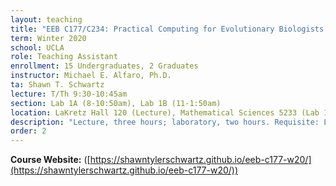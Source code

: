 ```yaml
---
layout: teaching
title: "EEB C177/C234: Practical Computing for Evolutionary Biologists and Ecologists"
term: Winter 2020
school: UCLA
role: Teaching Assistant
enrollment: 15 Undergraduates, 2 Graduates
instructor: Michael E. Alfaro, Ph.D.
ta: Shawn T. Schwartz
lecture: T/Th 9:30-10:45am
section: Lab 1A (8-10:50am), Lab 1B (11-1:50am)
location: LaKretz Hall 120 (Lecture), Mathematical Sciences 5233 (Lab 1A), Young Hall 1044 (Lab 1B)
description: "Lecture, three hours; laboratory, two hours. Requisite: Life Sciences 1 or 7B. Introduction to fundamental skills needed for manipulation, analysis, and visualization of large data sets. Basic programming and scripting in Python as well as working in shell, regular expressions, and related topics."
order: 2
---
```


<!-- {% assign course_assignments = site.teaching | where:"grouped_by","eeb-c177-winter-2020" %}
<ul>
    {% for item in course_assignments %}
        <li><a href="{{ item.url | relative_url }}">{{ item.title }}</a></li>
    {% endfor %}
</ul> -->

**Course Website:** ([https://shawntylerschwartz.github.io/eeb-c177-w20/](https://shawntylerschwartz.github.io/eeb-c177-w20/))